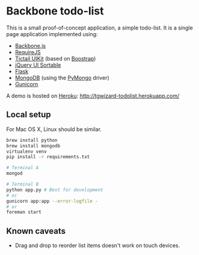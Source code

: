 # Backbone todo-list

This is a small proof-of-concept application, a simple todo-list. It is
a single page application implemented using:

 - [Backbone.js](http://backbonejs.org/)
 - [RequireJS](http://requirejs.org/)
 - [Tictail UIKit](https://tictail.com/developers/documentation/uikit/) (based on [Boostrap](http://getbootstrap.com/))
 - [jQuery UI Sortable](http://jqueryui.com/sortable/)
 - [Flask]()
 - [MongoDB](http://www.mongodb.org/) (using the [PyMongo](http://api.mongodb.org/python/current/) driver)
 - [Gunicorn](http://gunicorn.org/)

A demo is hosted on [Heroku](https://www.heroku.com/): http://tgwizard-todolist.herokuapp.com/

## Local setup

For Mac OS X, Linux should be similar.

``` bash
brew install python
brew install mongodb
virtualenv venv
pip install -r requirements.txt

# Terminal A
mongod

# Terminal B
python app.py # Best for development
# or
gunicorn app:app --error-logfile -
# or
foreman start
```

## Known caveats

 - Drag and drop to reorder list items doesn't work on touch devices.
